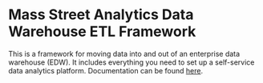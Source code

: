 # Mass Street Analytics Data Warehouse ETL Framework
This is a framework for moving data into and out of an enterprise data warehouse (EDW). It includes everything you need to set up a self-service data analytics platform.
Documentation can be found [here](https://etl-framework.massstreetuniversity.com/data-warehouse-etl-framework/).

